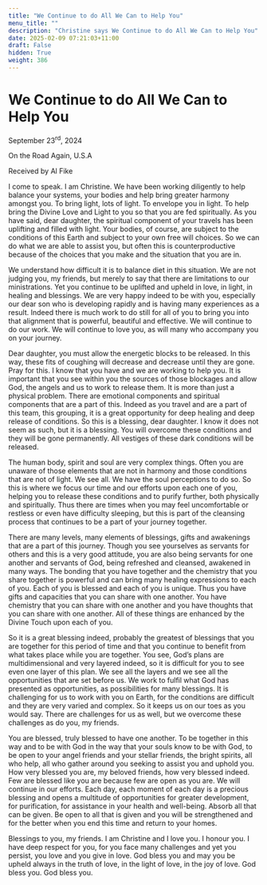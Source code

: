 ```yaml
---
title: "We Continue to do All We Can to Help You"
menu_title: ""
description: "Christine says We Continue to do All We Can to Help You"
date: 2025-02-09 07:21:03+11:00
draft: False
hidden: True
weight: 386
---
```

# We Continue to do All We Can to Help You

September 23<sup>rd</sup>, 2024

On the Road Again, U.S.A

Received by Al Fike 

I come to speak. I am Christine. We have been working diligently to help balance your systems, your bodies and help bring greater harmony amongst you. To bring light, lots of light. To envelope you in light. To help bring the Divine Love and Light to you so that you are fed spiritually. As you have said, dear daughter, the spiritual component of your travels has been uplifting and filled with light. Your bodies, of course, are subject to the conditions of this Earth and subject to your own free will choices. So we can do what we are able to assist you, but often this is counterproductive because of the choices that you make and the situation that you are in. 

We understand how difficult it is to balance diet in this situation. We are not judging you, my friends, but merely to say that there are limitations to our ministrations. Yet you continue to be uplifted and upheld in love, in light, in healing and blessings. We are very happy indeed to be with you, especially our dear son who is developing rapidly and is having many experiences as a result. Indeed there is much work to do still for all of you to bring you into that alignment that is powerful, beautiful and effective. We will continue to do our work. We will continue to love you, as will many who accompany you on your journey. 

Dear daughter, you must allow the energetic blocks to be released. In this way, these fits of coughing will decrease and decrease until they are gone. Pray for this. I know that you have and we are working to help you. It is important that you see within you the sources of those blockages and allow God, the angels and us to work to release them. It is more than just a physical problem. There are emotional components and spiritual components that are a part of this. Indeed as you travel and are a part of this team, this grouping, it is a great opportunity for deep healing and deep release of conditions. So this is a blessing, dear daughter. I know it does not seem as such, but it is a blessing. You will overcome these conditions and they will be gone permanently. All vestiges of these dark conditions will be released. 

The human body, spirit and soul are very complex things. Often you are unaware of those elements that are not in harmony and those conditions that are not of light. We see all. We have the soul perceptions to do so. So this is where we focus our time and our efforts upon each one of you, helping you to release these conditions and to purify further, both physically and spiritually. Thus there are times when you may feel uncomfortable or restless or even have difficulty sleeping, but this is part of the cleansing process that continues to be a part of your journey together. 

There are many levels, many elements of blessings, gifts and awakenings that are a part of this journey. Though you see yourselves as servants for others and this is a very good attitude, you are also being servants for one another and servants of God, being refreshed and cleansed, awakened in many ways. The bonding that you have together and the chemistry that you share together is powerful and can bring many healing expressions to each of you. Each of you is blessed and each of you is unique. Thus you have gifts and capacities that you can share with one another. You have chemistry that you can share with one another and you have thoughts that you can share with one another. All of these things are enhanced by the Divine Touch upon each of you.

So it is a great blessing indeed, probably the greatest of blessings that you are together for this period of time and that you continue to benefit from what takes place while you are together. You see, God’s plans are multidimensional and very layered indeed, so it is difficult for you to see even one layer of this plan. We see all the layers and we see all the opportunities that are set before us. We work to fulfil what God has presented as opportunities, as possibilities for many blessings. It is challenging for us to work with you on Earth, for the conditions are difficult and they are very varied and complex. So it keeps us on our toes as you would say. There are challenges for us as well, but we overcome these challenges as do you, my friends. 

You are blessed, truly blessed to have one another. To be together in this way and to be with God in the way that your souls know to be with God, to be open to your angel friends and your stellar friends, the bright spirits, all who help, all who gather around you seeking to assist you and uphold you. How very blessed you are, my beloved friends, how very blessed indeed. Few are blessed like you are because few are open as you are. We will continue in our efforts. Each day, each moment of each day is a precious blessing and opens a multitude of opportunities for greater development, for purification, for assistance in your health and well-being. Absorb all that can be given. Be open to all that is given and you will be strengthened and for the better when you end this time and return to your homes. 

Blessings to you, my friends. I am Christine and I love you. I honour you. I have deep respect for you, for you face many challenges and yet you persist, you love and you give in love. God bless you and may you be upheld always in the truth of love, in the light of love, in the joy of love. God bless you. God bless you. 